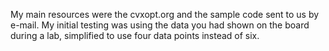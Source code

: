 My main resources were the cvxopt.org and the sample code sent to us by e-mail. My initial testing was using the data you had shown on the board during a lab, simplified to use four data points instead of six.